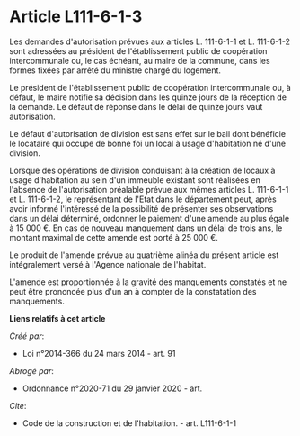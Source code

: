 # Article L111-6-1-3

Les demandes d'autorisation prévues aux articles L. 111-6-1-1 et L. 111-6-1-2 sont adressées au président de l'établissement
public de coopération intercommunale ou, le cas échéant, au maire de la commune, dans les formes fixées par arrêté du
ministre chargé du logement.

Le président de l'établissement public de coopération intercommunale ou, à défaut, le maire notifie sa décision dans les
quinze jours de la réception de la demande. Le défaut de réponse dans le délai de quinze jours vaut autorisation.

Le défaut d'autorisation de division est sans effet sur le bail dont bénéficie le locataire qui occupe de bonne foi un local
à usage d'habitation né d'une division.

Lorsque des opérations de division conduisant à la création de locaux à usage d'habitation au sein d'un immeuble existant
sont réalisées en l'absence de l'autorisation préalable prévue aux mêmes articles L. 111-6-1-1 et L. 111-6-1-2, le
représentant de l'Etat dans le département peut, après avoir informé l'intéressé de la possibilité de présenter ses
observations dans un délai déterminé, ordonner le paiement d'une amende au plus égale à 15 000 €. En cas de nouveau
manquement dans un délai de trois ans, le montant maximal de cette amende est porté à 25 000 €.

Le produit de l'amende prévue au quatrième alinéa du présent article est intégralement versé à l'Agence nationale de
l'habitat.

L'amende est proportionnée à la gravité des manquements constatés et ne peut être prononcée plus d'un an à compter de la
constatation des manquements.

**Liens relatifs à cet article**

_Créé par_:

  - Loi n°2014-366 du 24 mars 2014 - art. 91

_Abrogé par_:

  - Ordonnance n°2020-71 du 29 janvier 2020 - art.

_Cite_:

  - Code de la construction et de l'habitation. - art. L111-6-1-1
